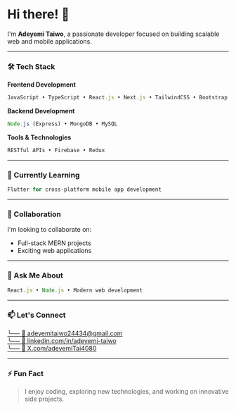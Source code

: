 # Hi there! 👋

I'm **Adeyemi Taiwo**, a passionate developer focused on building scalable web and mobile applications.

---

### 🛠️ Tech Stack

**Frontend Development**
```javascript
JavaScript • TypeScript • React.js • Next.js • TailwindCSS • Bootstrap • SASS • HTML/CSS
```

**Backend Development**
```javascript
Node.js (Express) • MongoDB • MySQL
```

**Tools & Technologies**
```javascript
RESTful APIs • Firebase • Redux
```

---

### 🌱 Currently Learning
```javascript
Flutter for cross-platform mobile app development
```

---

### 👯 Collaboration
I'm looking to collaborate on:
* Full-stack MERN projects
* Exciting web applications

---

### 💬 Ask Me About
```javascript
React.js • Node.js • Modern web development
```

---

### 📫 Let's Connect

<div align="left">
  <a href="mailto:adeyemitaiwo24434@gmail.com">
    ╰── 📧 adeyemitaiwo24434@gmail.com
  </a>
</div>
<div align="left">
  <a href="https://www.linkedin.com/in/adeyemi-taiwo-5892082b0/">
    ╰── 🔗 linkedin.com/in/adeyemi-taiwo
  </a>
</div>
<div align="left">
  <a href="https://x.com/adeyemiTai4080">
    ╰── 🔗 X.com/adeyemiTai4080
  </a>
</div>

---

### ⚡ Fun Fact
> I enjoy coding, exploring new technologies, and working on innovative side projects.
